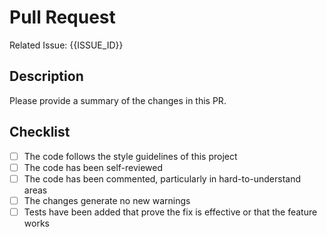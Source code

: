 # Pull Request

Related Issue: {{ISSUE_ID}}

## Description

Please provide a summary of the changes in this PR.

## Checklist

- [ ] The code follows the style guidelines of this project
- [ ] The code has been self-reviewed
- [ ] The code has been commented, particularly in hard-to-understand areas
- [ ] The changes generate no new warnings
- [ ] Tests have been added that prove the fix is effective or that the feature works
